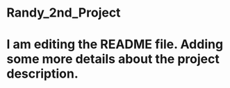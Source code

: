 # Randy_2nd_Project
# I am editing the README file. Adding some more details about the project description.
